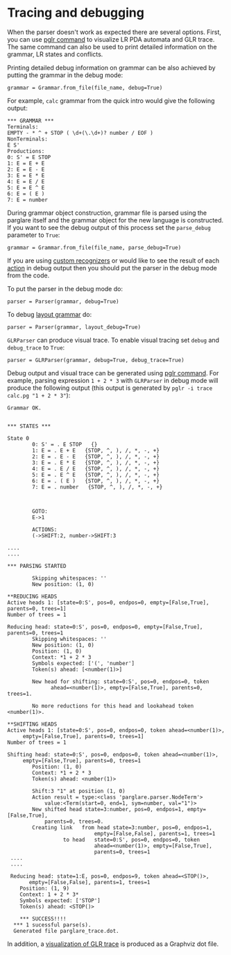 # Tracing and debugging

When the parser doesn't work as expected there are several options. First, you
can use [pglr command](./pglr.md) to visualize LR PDA automata and GLR trace.
The same command can also be used to print detailed information on the grammar,
LR states and conflicts.

Printing detailed debug information on grammar can be also achieved by putting
the grammar in the debug mode:

    grammar = Grammar.from_file(file_name, debug=True)

For example, `calc` grammar from the quick intro would give the following
output:

    *** GRAMMAR ***
    Terminals:
    EMPTY - * ^ + STOP ( \d+(\.\d+)? number / EOF )
    NonTerminals:
    E S'
    Productions:
    0: S' = E STOP
    1: E = E + E
    2: E = E - E
    3: E = E * E
    4: E = E / E
    5: E = E ^ E
    6: E = ( E )
    7: E = number


During grammar object construction, grammar file is parsed using the parglare
itself and the grammar object for the new language is constructed. If you want
to see the debug output of this process set the `parse_debug` parameter to
`True`:

    grammar = Grammar.from_file(file_name, parse_debug=True)


If you are using [custom recognizers](./recognizers.md) or would like to see the
result of each [action](./actions.md) in debug output then you should put the
parser in the debug mode from the code.

To put the parser in the debug mode do:

    parser = Parser(grammar, debug=True)


To debug [layout grammar](./grammar.md#handling-whitespaces-and-comments) do:

    parser = Parser(grammar, layout_debug=True)


`GLRParser` can produce visual trace. To enable visual tracing set `debug` and
`debug_trace` to `True`:

    parser = GLRParser(grammar, debug=True, debug_trace=True)


Debug output and visual trace can be generated using [pglr command](./pglr.md).
For example, parsing expression `1 + 2 * 3` with `GLRParser` in debug mode will
produce the following output (this output is generated by `pglr -i trace calc.pg
"1 + 2 * 3"`):

    Grammar OK.


    *** STATES ***

    State 0
            0: S' = . E STOP   {}
            1: E = . E + E   {STOP, ^, ), /, *, -, +}
            2: E = . E - E   {STOP, ^, ), /, *, -, +}
            3: E = . E * E   {STOP, ^, ), /, *, -, +}
            4: E = . E / E   {STOP, ^, ), /, *, -, +}
            5: E = . E ^ E   {STOP, ^, ), /, *, -, +}
            6: E = . ( E )   {STOP, ^, ), /, *, -, +}
            7: E = . number   {STOP, ^, ), /, *, -, +}



            GOTO:
            E->1

            ACTIONS:
            (->SHIFT:2, number->SHIFT:3

    ....
    ....

    *** PARSING STARTED

            Skipping whitespaces: ''
            New position: (1, 0)

    **REDUCING HEADS
    Active heads 1: [state=0:S', pos=0, endpos=0, empty=[False,True], parents=0, trees=1]
    Number of trees = 1

    Reducing head: state=0:S', pos=0, endpos=0, empty=[False,True], parents=0, trees=1
            Skipping whitespaces: ''
            New position: (1, 0)
            Position: (1, 0)
            Context: *1 + 2 * 3
            Symbols expected: ['(', 'number']
            Token(s) ahead: [<number(1)>]

            New head for shifting: state=0:S', pos=0, endpos=0, token
                  ahead=<number(1)>, empty=[False,True], parents=0, trees=1.

            No more reductions for this head and lookahead token <number(1)>.

    **SHIFTING HEADS
    Active heads 1: [state=0:S', pos=0, endpos=0, token ahead=<number(1)>,
         empty=[False,True], parents=0, trees=1]
    Number of trees = 1

    Shifting head: state=0:S', pos=0, endpos=0, token ahead=<number(1)>,
         empty=[False,True], parents=0, trees=1
            Position: (1, 0)
            Context: *1 + 2 * 3
            Token(s) ahead: <number(1)>

            Shift:3 "1" at position (1, 0)
            Action result = type:<class 'parglare.parser.NodeTerm'>
                value:<Term(start=0, end=1, sym=number, val="1")>
            New shifted head state=3:number, pos=0, endpos=1, empty=[False,True],
                parents=0, trees=0.
            Creating link   from head state=3:number, pos=0, endpos=1,
                                empty=[False,False], parents=1, trees=1
                      to head   state=0:S', pos=0, endpos=0, token
                                ahead=<number(1)>, empty=[False,True],
                                parents=0, trees=1
     ....
     ....

     Reducing head: state=1:E, pos=0, endpos=9, token ahead=<STOP()>,
           empty=[False,False], parents=1, trees=1
        Position: (1, 9)
        Context: 1 + 2 * 3*
        Symbols expected: ['STOP']
        Token(s) ahead: <STOP()>

        *** SUCCESS!!!!
      *** 1 sucessful parse(s).
      Generated file parglare_trace.dot.


In addition, a [visualization of GLR trace](./pglr.md#tracing-glr-parsing) is
produced as a Graphviz dot file.
